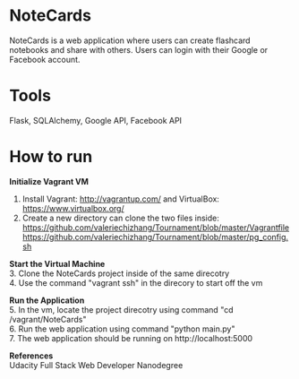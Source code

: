# NoteCards
NoteCards is a web application where users can create flashcard notebooks and share with others. Users can login with their Google or Facebook account.

# Tools
Flask, SQLAlchemy, Google API, Facebook API

# How to run
<b>Initialize Vagrant VM </b> <br>
1. Install Vagrant: http://vagrantup.com/ and VirtualBox: https://www.virtualbox.org/ <br>
2. Create a new directory can clone the two files inside:<br>
  https://github.com/valeriechizhang/Tournament/blob/master/Vagrantfile <br>
  https://github.com/valeriechizhang/Tournament/blob/master/pg_config.sh <br>

<b>Start the Virtual Machine</b><br>
3. Clone the NoteCards project inside of the same direcotry <br>
4. Use the command "vagrant ssh" in the direcory to start off the vm <br>

<b>Run the Application</b><br>
5. In the vm, locate the project direcotry using command "cd /vagrant/NoteCards" <br>
6. Run the web application using command "python main.py" <br>
7. The web application should be running on http://localhost:5000 <br>

<b>References</b><br>
Udacity Full Stack Web Developer Nanodegree<br>
